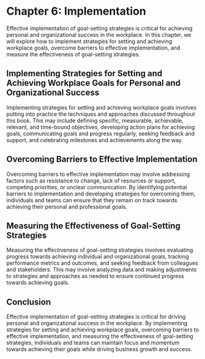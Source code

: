 Chapter 6: Implementation
=========================

Effective implementation of goal-setting strategies is critical for achieving personal and organizational success in the workplace. In this chapter, we will explore how to implement strategies for setting and achieving workplace goals, overcome barriers to effective implementation, and measure the effectiveness of goal-setting strategies.

Implementing Strategies for Setting and Achieving Workplace Goals for Personal and Organizational Success
---------------------------------------------------------------------------------------------------------

Implementing strategies for setting and achieving workplace goals involves putting into practice the techniques and approaches discussed throughout this book. This may include defining specific, measurable, achievable, relevant, and time-bound objectives, developing action plans for achieving goals, communicating goals and progress regularly, seeking feedback and support, and celebrating milestones and achievements along the way.

Overcoming Barriers to Effective Implementation
-----------------------------------------------

Overcoming barriers to effective implementation may involve addressing factors such as resistance to change, lack of resources or support, competing priorities, or unclear communication. By identifying potential barriers to implementation and developing strategies for overcoming them, individuals and teams can ensure that they remain on track towards achieving their personal and professional goals.

Measuring the Effectiveness of Goal-Setting Strategies
------------------------------------------------------

Measuring the effectiveness of goal-setting strategies involves evaluating progress towards achieving individual and organizational goals, tracking performance metrics and outcomes, and seeking feedback from colleagues and stakeholders. This may involve analyzing data and making adjustments to strategies and approaches as needed to ensure continued progress towards achieving goals.

Conclusion
----------

Effective implementation of goal-setting strategies is critical for driving personal and organizational success in the workplace. By implementing strategies for setting and achieving workplace goals, overcoming barriers to effective implementation, and measuring the effectiveness of goal-setting strategies, individuals and teams can maintain focus and momentum towards achieving their goals while driving business growth and success.
